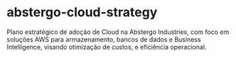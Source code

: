 # abstergo-cloud-strategy
Plano estratégico de adoção de Cloud na Abstergo Industries, com foco em soluções AWS para armazenamento, bancos de dados e Business Intelligence, visando otimização de custos, e eficiência operacional.
